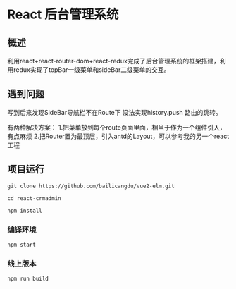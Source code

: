# React 后台管理系统
## 概述

利用react+react-router-dom+react-redux完成了后台管理系统的框架搭建，利用redux实现了topBar一级菜单和sideBar二级菜单的交互。

## 遇到问题

写到后来发现SideBar导航栏不在Route下 没法实现history.push 路由的跳转。

有两种解决方案：
  1.把菜单放到每个route页面里面，相当于作为一个组件引入，有点麻烦
  2.把Router置为最顶层，引入antd的Layout，可以参考我的另一个react工程

## 项目运行

```
git clone https://github.com/bailicangdu/vue2-elm.git  

cd react-crmadmin

npm install

```

### 编译环境
```
npm start

```


### 线上版本
```
npm run build

```

